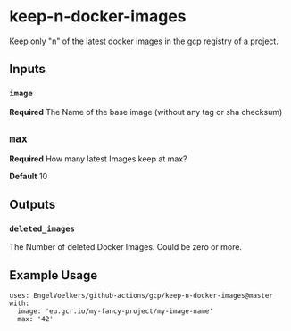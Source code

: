 # keep-n-docker-images
Keep only "n" of the latest docker images in the gcp registry of a project.

## Inputs

### `image`

**Required** The Name of the base image (without any tag or sha checksum)

## `max`

**Required** How many latest Images keep at max?

**Default** 10


## Outputs

### `deleted_images`

The Number of deleted Docker Images. Could be zero or more.


## Example Usage
```
uses: EngelVoelkers/github-actions/gcp/keep-n-docker-images@master
with:
  image: 'eu.gcr.io/my-fancy-project/my-image-name'
  max: '42'
```

